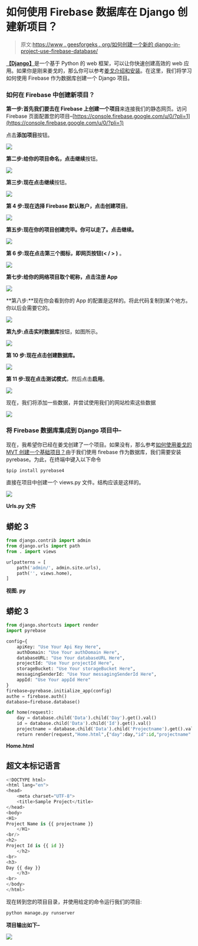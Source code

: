 # 如何使用 Firebase 数据库在 Django 创建新项目？

> 原文:[https://www . geesforgeks . org/如何创建一个新的 django-in-project-use-firebase-database/](https://www.geeksforgeeks.org/how-to-create-a-new-project-in-django-using-firebase-database/)

[**【Django】**](https://www.geeksforgeeks.org/django-tutorial/)是一个基于 Python 的 web 框架，可以让你快速创建高效的 web 应用。如果你是刚来姜戈的，那么你可以参考[姜戈介绍和安装](https://www.geeksforgeeks.org/django-introduction-and-installation/?ref=lbp)。在这里，我们将学习如何使用 Firebase 作为数据库创建一个 Django 项目。

### **如何在 Firebase 中创建新项目？**

**第一步:**首先我们要去**在 Firebase 上创建一个项目**来连接我们的静态网页。访问 Firebase 页面配置您的项目–[https://console.firebase.google.com/u/0/?pli=1](https://console.firebase.google.com/u/0/?pli=1)

点击**添加项目**按钮。

![](img/3904e4329a1d7dcf0f20d643cda2567b.png)

**第二步:**给你的项目命名，点击**继续**按钮。

![](img/04fb5d0c84c0fea1d48aae81e734458c.png)

**第三步:**现在点击**继续**按钮。

![](img/7b87ae73d148a958051a79ff7b352f0c.png)

**第 4 步:**现在选择 Firebase 默认账户，点击**创建项目**。

![](img/341907032d32816ee00b3fb01e9b705f.png)

**第五步:**现在你的项目创建完毕。你可以走了。点击**继续。**

![](img/78b6ab3c3d3edc745ebe6f385f4f149b.png)

**第 6 步:**现在点击第三个图标，即**网页按钮(< / > )** 。

![](img/7a240ebd9ec718e06cf9dee1d0958b93.png)

**第七步:**给你的网络项目取个昵称，点击**注册 App**

![](img/958e2252fc3119302577ffb4035f40c7.png)

**第八步:**现在你会看到你的 App 的配置是这样的。将此代码复制到某个地方。你以后会需要它的。

![](img/17cc9505924ad3455dd8cb9449feaf4e.png)

**第九步:**点击**实时数据库**按钮，如图所示。

![](img/52dbb7f5ec90fb48a694f2723ee6041d.png)

**第 10 步:**现在点击**创建数据库。**

![](img/300c40cffc249316a7403d68eed518b3.png)

**第 11 步:**现在点击**测试模式**，然后点击**启用**。

![](img/cf8579d99ee4c0870a14e32ab2fae612.png)

现在，我们将添加一些数据，并尝试使用我们的网站检索这些数据

![](img/559237a9bad6c2e15dc31a429e53b936.png)

### 将 Firebase 数据库集成到 Django 项目中–

现在，我希望你已经在姜戈创建了一个项目。如果没有，那么参考[如何使用姜戈的 MVT 创建一个基础项目？](https://www.geeksforgeeks.org/how-to-create-a-basic-project-using-mvt-in-django/?ref=lbp)由于我们使用 firebase 作为数据库，我们需要安装 pyrebase。为此，在终端中键入以下命令

```py
$pip install pyrebase4
```

直接在项目中创建一个 views.py 文件。结构应该是这样的。

![](img/943c42997ff8e7931b7244b91d419493.png)

**Urls.py 文件**

## 蟒蛇 3

```py
from django.contrib import admin
from django.urls import path
from . import views

urlpatterns = [
    path('admin/', admin.site.urls),
    path('', views.home),
]
```

**视图. py**

## 蟒蛇 3

```py
from django.shortcuts import render
import pyrebase

config={
    apiKey: "Use Your Api Key Here",
    authDomain: "Use Your authDomain Here",
    databaseURL: "Use Your databaseURL Here",
    projectId: "Use Your projectId Here",
    storageBucket: "Use Your storageBucket Here",
    messagingSenderId: "Use Your messagingSenderId Here",
    appId: "Use Your appId Here"
}
firebase=pyrebase.initialize_app(config)
authe = firebase.auth()
database=firebase.database()

def home(request):
    day = database.child('Data').child('Day').get().val()
    id = database.child('Data').child('Id').get().val()
    projectname = database.child('Data').child('Projectname').get().val()
    return render(request,"Home.html",{"day":day,"id":id,"projectname":projectname })
```

**Home.html**

## 超文本标记语言

```py
<!DOCTYPE html>
<html lang="en">
<head>
    <meta charset="UTF-8">
    <title>Sample Project</title>
</head>
<body>
<H1>
Project Name is {{ projectname }}
    </H1>
<br/>
<h2>
Project Id is {{ id }}
    </h2>
<br>
<h3>
Day {{ day }}
    </h3>
<br>
</body>
</html>
```

现在转到您的项目目录，并使用给定的命令运行我们的项目:

```py
python manage.py runserver
```

**项目输出如下–**

![](img/839deff2943b7deff39856e52b7cd59a.png)